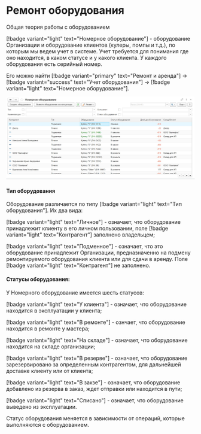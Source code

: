 # Ремонт оборудования

Общая теория работы с оборудованием

[!badge variant="light" text="Номерное оборудование"] - оборудование Организации и оборудование клиентов (кулеры, помпы и т.д.), по которым мы ведем учет в системе. Учет требуется для понимания где оно находится, в каком статусе и у какого клиента.  У каждого оборудования есть серийный номер.

Его можно найти [!badge variant="primary" text="Ремонт и аренда"] -> [!badge variant="success" text="Учет оборудования"] -> [!badge variant="light" text="Номерное оборудование"].

![](\images\ремонт\номерное1.jpg)
 
#### Тип оборудования

Оборудование различается по типу [!badge variant="light" text="Тип оборудования"]. Их два вида:

[!badge variant="light" text="Личное"] - означает, что оборудование принадлежит клиенту в его личном пользовании, поле [!badge variant="light" text="Контрагент"] заполнено владельцем;

[!badge variant="light" text="Подменное"] - означает, что это оборудование принадлежит Организации, предназначенно на подмену ремонтируемого оборудования клиента или для сдачи в аренду. Поле [!badge variant="light" text="Контрагент"] не заполнено.

#### Статусы оборудования:

У Номерного оборудование имеется шесть статусов:

[!badge variant="light" text="У клиента"] - означает, что оборудование находится в эксплуатации у клиента;

[!badge variant="light" text="В ремонте"] - ознчает, что оборудование находится в ремонте у мастера;

[!badge variant="light" text="На складе"] - означает, что оборудование находится на складе организации;

[!badge variant="light" text="В резерве"] - означает, что оборудование зарезервировано за определенным контрагентом, для дальнейшей доставке клиенту или от клиента;

[!badge variant="light" text="В закзе"] - означает, что оборудование добавлено из резерва в заказ, ждет отправки или находится в пути;

[!badge variant="light" text="Списано"] - означает, что оборудование выведено из эксплуатации.

Статус оборудования меняется в зависимости от операций, которые выполняются с оборудованием.
